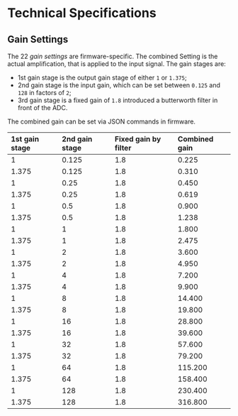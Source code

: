 # Technical Specifications

## Gain Settings

The 22 *gain settings* are firmware-specific. The combined Setting is the actual
amplification, that is applied to the input signal. The gain stages are:

  - 1st gain stage is the output gain stage of either `1` or `1.375`;
  - 2nd gain stage is the input gain, which can be set between `0.125` and `128`
  in factors of `2`;
  - 3rd gain stage is a fixed gain of `1.8` introduced a butterworth filter in
  front of the ADC.

The combined gain can be set via JSON commands in firmware.

|1st gain stage|2nd gain stage|Fixed gain by filter|Combined gain|
|:-------------|:-------------|:-------------------|:------------|
| 1            | 0.125        | 1.8                | 0.225       |
| 1.375        | 0.125        | 1.8                | 0.310       |
| 1            | 0.25         | 1.8                | 0.450       |
| 1.375        | 0.25         | 1.8                | 0.619       |
| 1            | 0.5          | 1.8                | 0.900       |
| 1.375        | 0.5          | 1.8                | 1.238       |
| 1            | 1            | 1.8                | 1.800       |
| 1.375        | 1            | 1.8                | 2.475       |
| 1            | 2            | 1.8                | 3.600       |
| 1.375        | 2            | 1.8                | 4.950       |
| 1            | 4            | 1.8                | 7.200       |
| 1.375        | 4            | 1.8                | 9.900       |
| 1            | 8            | 1.8                | 14.400      |
| 1.375        | 8            | 1.8                | 19.800      |
| 1            | 16           | 1.8                | 28.800      |
| 1.375        | 16           | 1.8                | 39.600      |
| 1            | 32           | 1.8                | 57.600      |
| 1.375        | 32           | 1.8                | 79.200      |
| 1            | 64           | 1.8                | 115.200     |
| 1.375        | 64           | 1.8                | 158.400     |
| 1            | 128          | 1.8                | 230.400     |
| 1.375        | 128          | 1.8                | 316.800     |
